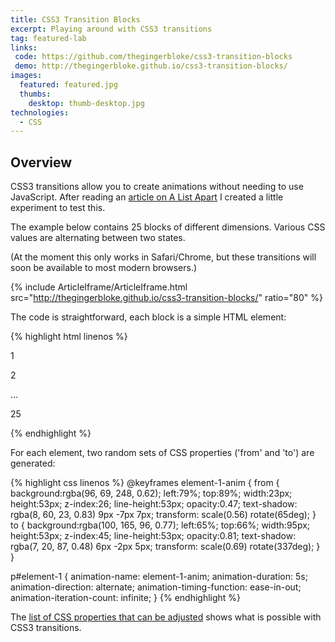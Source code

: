 ```yaml
---
title: CSS3 Transition Blocks
excerpt: Playing around with CSS3 transitions
tag: featured-lab
links:
 code: https://github.com/thegingerbloke/css3-transition-blocks
 demo: http://thegingerbloke.github.io/css3-transition-blocks/
images:
  featured: featured.jpg
  thumbs:
    desktop: thumb-desktop.jpg
technologies:
  - CSS
---
```


## Overview

CSS3 transitions allow you to create animations without needing to use JavaScript.  After reading an [article on A List Apart](http://www.alistapart.com/articles/understanding-css3-transitions/) I created a little experiment to test this.

The example below contains 25 blocks of different dimensions.  Various CSS values are alternating between two states.

(At the moment this only works in Safari/Chrome, but these transitions will soon be available to most modern browsers.)

{% include ArticleIframe/ArticleIframe.html src="http://thegingerbloke.github.io/css3-transition-blocks/" ratio="80" %}

The code is straightforward, each block is a simple HTML element:

{% highlight html linenos %}
<p id="element-1" class="el">1</p>
<p id="element-2" class="el">2</p>
...
<p id="element-25" class="el">25</p>
{% endhighlight %}

For each element, two random sets of CSS properties ('from' and 'to') are generated:

{% highlight css linenos %}
  @keyframes element-1-anim {
      from {
          background:rgba(96, 69, 248, 0.62);
          left:79%;
          top:89%;
          width:23px;
          height:53px;
          z-index:26;
          line-height:53px;
          opacity:0.47;
          text-shadow: rgba(8, 60, 23, 0.83) 9px -7px 7px;
          transform: scale(0.56) rotate(65deg);
      }
      to {
          background:rgba(100, 165, 96, 0.77);
          left:65%;
          top:66%;
          width:95px;
          height:53px;
          z-index:45;
          line-height:53px;
          opacity:0.81;
          text-shadow: rgba(7, 20, 87, 0.48) 6px -2px 5px;
          transform: scale(0.69) rotate(337deg);
      }
  }

  p#element-1 {
      animation-name: element-1-anim;
      animation-duration: 5s;
      animation-direction: alternate;
      animation-timing-function: ease-in-out;
      animation-iteration-count: infinite;
  }
{% endhighlight %}

The [list of CSS properties that can be adjusted](http://www.w3.org/TR/css3-transitions/#properties-from-css-) shows what is possible with CSS3 transitions.
